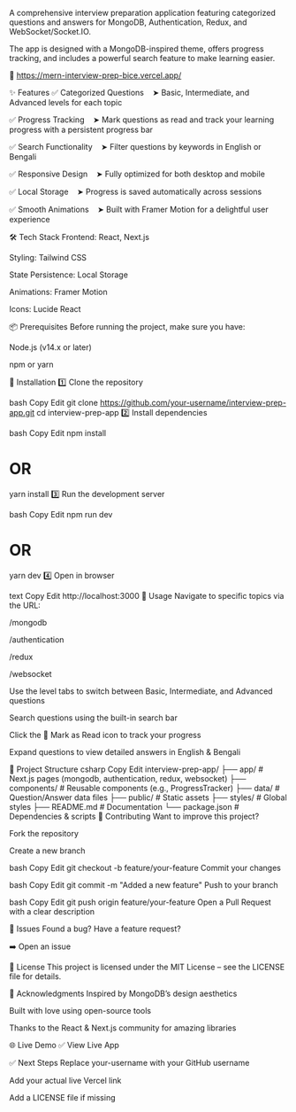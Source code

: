 A comprehensive interview preparation application featuring categorized questions and answers for MongoDB, Authentication, Redux, and WebSocket/Socket.IO.

The app is designed with a MongoDB-inspired theme, offers progress tracking, and includes a powerful search feature to make learning easier.

🔗 https://mern-interview-prep-bice.vercel.app/

✨ Features
✅ Categorized Questions
   ➤ Basic, Intermediate, and Advanced levels for each topic

✅ Progress Tracking
   ➤ Mark questions as read and track your learning progress with a persistent progress bar

✅ Search Functionality
   ➤ Filter questions by keywords in English or Bengali

✅ Responsive Design
   ➤ Fully optimized for both desktop and mobile

✅ Local Storage
   ➤ Progress is saved automatically across sessions

✅ Smooth Animations
   ➤ Built with Framer Motion for a delightful user experience

🛠 Tech Stack
Frontend: React, Next.js

Styling: Tailwind CSS

State Persistence: Local Storage

Animations: Framer Motion

Icons: Lucide React

📦 Prerequisites
Before running the project, make sure you have:

Node.js (v14.x or later)

npm or yarn

🚀 Installation
1️⃣ Clone the repository

bash
Copy
Edit
git clone https://github.com/your-username/interview-prep-app.git
cd interview-prep-app
2️⃣ Install dependencies

bash
Copy
Edit
npm install
# OR
yarn install
3️⃣ Run the development server

bash
Copy
Edit
npm run dev
# OR
yarn dev
4️⃣ Open in browser

text
Copy
Edit
http://localhost:3000
📖 Usage
Navigate to specific topics via the URL:

/mongodb

/authentication

/redux

/websocket

Use the level tabs to switch between Basic, Intermediate, and Advanced questions

Search questions using the built-in search bar

Click the 📖 Mark as Read icon to track your progress

Expand questions to view detailed answers in English & Bengali

📂 Project Structure
csharp
Copy
Edit
interview-prep-app/
├── app/                # Next.js pages (mongodb, authentication, redux, websocket)
├── components/         # Reusable components (e.g., ProgressTracker)
├── data/               # Question/Answer data files
├── public/             # Static assets
├── styles/             # Global styles
├── README.md           # Documentation
└── package.json        # Dependencies & scripts
🤝 Contributing
Want to improve this project?

Fork the repository

Create a new branch

bash
Copy
Edit
git checkout -b feature/your-feature
Commit your changes

bash
Copy
Edit
git commit -m "Added a new feature"
Push to your branch

bash
Copy
Edit
git push origin feature/your-feature
Open a Pull Request with a clear description

🐛 Issues
Found a bug? Have a feature request?

➡️ Open an issue

📜 License
This project is licensed under the MIT License – see the LICENSE file for details.

🙏 Acknowledgments
Inspired by MongoDB’s design aesthetics

Built with love using open-source tools

Thanks to the React & Next.js community for amazing libraries

🌐 Live Demo
✅ View Live App

✅ Next Steps
Replace your-username with your GitHub username

Add your actual live Vercel link

Add a LICENSE file if missing

